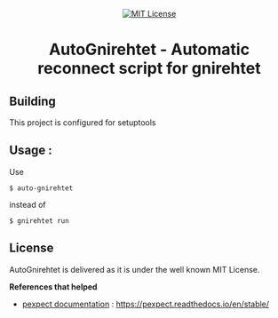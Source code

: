 <p align="center">
      <a href="https://scott-hamilton.mit-license.org/"><img alt="MIT License" src="https://img.shields.io/badge/License-MIT-525252.svg?labelColor=292929&logo=creative%20commons&style=for-the-badge" /></a>
</p>
<h1 align="center">AutoGnirehtet - Automatic reconnect script for gnirehtet</h1>

## Building
This project is configured for setuptools

## Usage :

Use
```shell_session
$ auto-gnirehtet
```
instead of
```
$ gnirehtet run
```

## License
AutoGnirehtet is delivered as it is under the well known MIT License.

**References that helped**
 - [pexpect documentation] : <https://pexpect.readthedocs.io/en/stable/>

[//]: # (These are reference links used in the body of this note and get stripped out when the markdown processor does its job. There is no need to format nicely because it shouldn't be seen. Thanks SO - http://stackoverflow.com/questions/4823468/store-comments-in-markdown-syntax)

   [pexpect documentation]: <https://pexpect.readthedocs.io/en/stable/>

